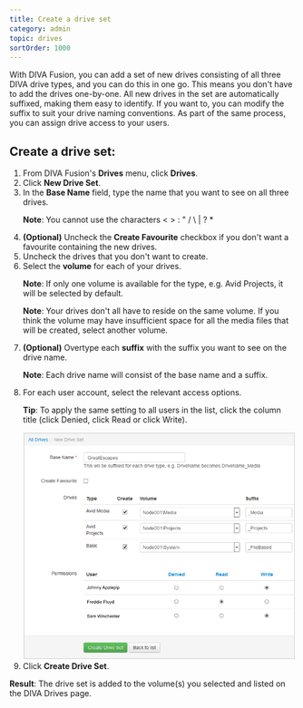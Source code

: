 ```yaml
---
title: Create a drive set
category: admin
topic: drives
sortOrder: 1000
---
```


With DIVA Fusion, you can add a set of new drives consisting of all three DIVA drive types, and you can do this in one go. This means you don't have to add the drives one-by-one. All new drives in the set are automatically suffixed, making them easy to identify. If you want to, you can modify the suffix to suit your drive naming conventions. As part of the same process, you can assign drive access to your users.

## Create a drive set:

<ol>

  <li>From DIVA Fusion's <strong>Drives</strong> menu, click <strong>Drives</strong>.</li>

  <li>Click <strong>New Drive Set</strong>.</li>

  <li>
    In the <strong>Base Name</strong> field, type the name that you want to see on all three drives.
    <p class="note"><strong>Note</strong>: You cannot use the characters < > : " / \ | ? * </p>
  </li>

  <li><strong>(Optional)</strong> Uncheck the <strong>Create Favourite</strong> checkbox if you don't want a favourite containing the new drives.</li>

  <li>Uncheck the drives that you don't want to create.</li>

  <li>
    Select the <strong>volume</strong> for each of your drives.
    <p class="note"><strong>Note</strong>: If only one volume is available for the type, e.g. Avid Projects, it will be selected by default.</p>
    <p class="note"><strong>Note</strong>: Your drives don't all have to reside on the same volume. If you think the volume may have insufficient space for all the media files that will be created, select another volume.</p>
  </li>

  <li>
    <strong>(Optional)</strong> Overtype each <strong>suffix</strong> with the suffix you want to see on the drive name.
    <p class="note"><strong>Note</strong>: Each drive name will consist of the base name and a suffix.</p>
  </li>

  <li>
    For each user account, select the relevant access options.
    <p class="note"><strong>Tip</strong>: To apply the same setting to all users in the list, click the column title (click Denied, click Read or click Write).</p>
    <img src="/images/v2/fusion/add-drive-set-01.png" alt="Create a drive set"/>
  </li>

  <li>Click <strong>Create Drive Set</strong>.</li>

</ol>

<p class="tip tip--result">
  <strong>Result</strong>: The drive set is added to the volume(s) you selected and listed on the DIVA Drives page.
</p>

